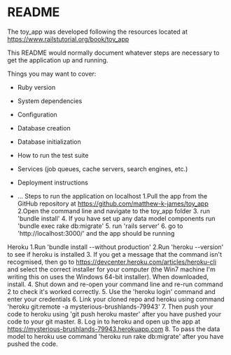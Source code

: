 # README

The toy_app was developed following the resources located at https://www.railstutorial.org/book/toy_app

This README would normally document whatever steps are necessary to get the
application up and running.

Things you may want to cover:

* Ruby version

* System dependencies

* Configuration

* Database creation

* Database initialization

* How to run the test suite

* Services (job queues, cache servers, search engines, etc.)

* Deployment instructions

* ...
Steps to run the application on localhost
  1.Pull the app from the GitHub repository at https://github.com/matthew-k-james/toy_app
  2.Open the command line and navigate to the toy_app folder
  3. run 'bundle install'
  4. If you have set up any data model components run 'bundle exec rake db:migrate'
  5. run 'rails server'
  6. go to 'http://localhost:3000/' and the app should be running

Heroku
1.Run 'bundle install --without production'
2.Run 'heroku --version' to see if heroku is installed
3. If you get a message that the command isn't recogmised, then go to https://devcenter.heroku.com/articles/heroku-cli and select the correct installer for your computer (the Win7 machine I'm writing this on uses the Windows 64-bit installer). When downloaded, install.
4. Shut down and re-open your command line and re-run command 2 to check it's worked correctly.
5. Use the 'heroku login' command and enter your credentials
6. Link your cloned repo and heroku using command 'heroku git:remote -a mysterious-brushlands-79943'
7. Then push your code to heroku using 'git push heroku master' after you have pushed your code to your git master.
8. Log in to heroku and open up the app at
  https://mysterious-brushlands-79943.herokuapp.com
8.  To pass the data model to heroku use command 'heroku run rake db:migrate' after you have pushed the code.
